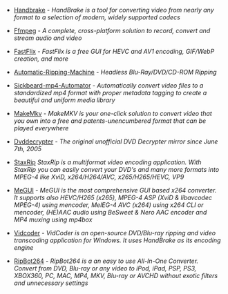 * [Handbrake](https://handbrake.fr/) - *HandBrake is a tool for converting video from nearly any format to a selection of modern, widely supported codecs*

* [Ffmpeg](https://ffmpeg.org/) - *A complete, cross-platform solution to record, convert and stream audio and video*

* [FastFlix](https://github.com/cdgriffith/FastFlix) - *FastFlix is a free GUI for HEVC and AV1 encoding, GIF/WebP creation, and more*

* [Automatic-Ripping-Machine](https://b3n.org/automatic-ripping-machine/) - *Headless Blu-Ray/DVD/CD-ROM Ripping*

* [Sickbeard-mp4-Automator](https://github.com/mdhiggins/sickbeard_mp4_automator) - *Automatically convert video files to a standardized mp4 format with proper metadata tagging to create a beautiful and uniform media library*

* [MakeMkv](http://www.makemkv.com/) - *MakeMKV is your one-click solution to convert video that you own into a free and patents-unencumbered format that can be played everywhere*

* [Dvddecrypter](http://dvddecrypter.org.uk/) - *The original unofficial DVD Decrypter mirror since June 7th, 2005*

* [StaxRip](https://github.com/staxrip/staxrip) *StaxRip is a multiformat video encoding application. With StaxRip you can easily convert your DVD's and many more formats into MPEG-4 like XviD, x264/H264/AVC, x265/H265/HEVC, VP9*

* [MeGUI](https://www.videohelp.com/software/MeGUI) - *MeGUI is the most comprehensive GUI based x264 converter. It supports also HEVC/H265 (x265), MPEG-4 ASP (XviD & libavcodec MPEG-4) using mencoder, MelEG-4 AVC (x264) using x264 CLI or mencoder, (HE)AAC audio using BeSweet & Nero AAC encoder and MP4 muxing using mp4box*

* [Vidcoder](https://vidcoder.net/) - *VidCoder is an open-source DVD/Blu-ray ripping and video transcoding application for Windows. It uses HandBrake as its encoding engine*

* [RipBot264](https://www.videohelp.com/software/RipBot264) - *RipBot264 is a an easy to use All-In-One Converter. Convert from DVD, Blu-ray or any video to iPod, iPad, PSP, PS3, XBOX360, PC, MAC, MP4, MKV, Blu-ray or AVCHD without exotic filters and unnecessary settings*
